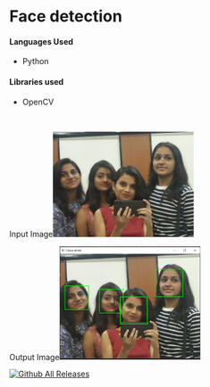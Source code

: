 <h1>Face detection</h1>

<h4>Languages Used</h4>
<ul>
    <li>Python</li>
</ul>

<h4>Libraries used</h4>
<ul>
    <li>OpenCV</li>
</ul>

<br>

<span>
    <p>Input Image<img src="group.jpeg" alt="Input_image" width="50%"></p>
    <p>Output Image<img src="face-detection.JPG" alt="Output_image" width="50%"></p>
</span>

[![Github All Releases](https://img.shields.io/github/downloads/dikshitakambri/Face-detection-using-Open-CV/total.svg)]()